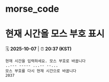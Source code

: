 # morse_code
# 현재 시간을 모스 부호 표시
<!-- MORSE_TIME_START -->
🗓️ **2025-10-07** | ⏰ **20:37 (KST)**

```
현재 시간을 입력하세요. 모스 부호로 바꿉니다
..--- ----- ...-- --...
모스 부호를 다시 현재 시간으로 바꿉니다
2037
```
<!-- MORSE_TIME_END -->
